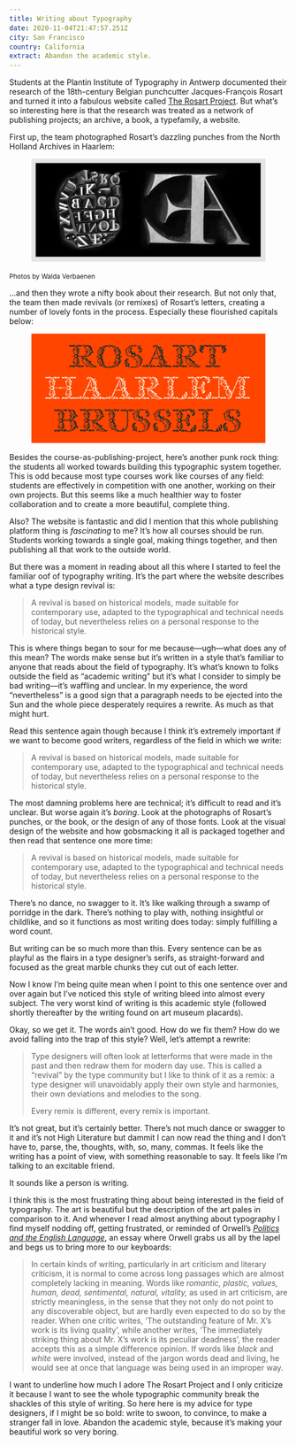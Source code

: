 ```yaml
---
title: Writing about Typography
date: 2020-11-04T21:47:57.251Z
city: San Francisco
country: California
extract: Abandon the academic style.
---
```

Students at the Plantin Institute of Typography in Antwerp documented their research of the 18th-century Belgian punchcutter Jacques-François Rosart and turned it into a fabulous website called [The Rosart Project](https://www.rosart.nl//). But what’s so interesting here is that the research was treated as a network of publishing projects; an archive, a book, a typefamily, a website. 

First up, the team photographed Rosart’s dazzling punches from the North Holland Archives in Haarlem:

<div class="m-wrapper--full">
  <figure class="m-wrapper--unpadded">
    <img src='/uploads/rosart-punches.png' alt='A photograph by Walda Verbaenen of Rosart’s punches'>
  </figure>
</div>

<small>Photos by Walda Verbaenen</small>

...and then they wrote a nifty book about their research. But not only that, the team then made revivals (or remixes) of Rosart’s letters, creating a number of lovely fonts in the process. Especially these flourished capitals below:

<div class="m-wrapper--full">
  <figure class="m-wrapper--unpadded">
    <img src='/uploads/decorative.jpg' alt='An example of the flourished capitals from The Rosart Project'>
  </figure>
</div>

Besides the course-as-publishing-project, here’s another punk rock thing: the students all worked towards building this typographic system together. This is odd because most type courses work like courses of any field: students are effectively in competition with one another, working on their own projects. But this seems like a much healthier way to foster collaboration and to create a more beautiful, complete thing.

Also? The website is fantastic and did I mention that this whole publishing platform thing is _fascinating_ to me? It’s how all courses should be run. Students working towards a single goal, making things together, and then publishing all that work to the outside world. 

But there was a moment in reading about all this where I started to feel the familiar oof of typography writing. It’s the part where the website describes what a type design revival is:

> A revival is based on historical models, made suitable for contemporary use, adapted to the typographical and technical needs of today, but nevertheless relies on a personal response to the historical style.

This is where things began to sour for me because—ugh—what does any of this mean? The words make sense but it’s written in a style that’s familiar to anyone that reads about the field of typography. It’s what’s known to folks outside the field as “academic writing” but it’s what I consider to simply be bad writing—it’s waffling and unclear. In my experience, the word “nevertheless” is a good sign that a paragraph needs to be ejected into the Sun and the whole piece desperately requires a rewrite. As much as that might hurt.

Read this sentence again though because I think it’s extremely important if we want to become good writers, regardless of the field in which we write: 
 
> A revival is based on historical models, made suitable for contemporary use, adapted to the typographical and technical needs of today, but nevertheless relies on a personal response to the historical style.

The most damning problems here are technical; it’s difficult to read and it’s unclear. But worse again it’s _boring_. Look at the photographs of Rosart’s punches, or the book, or the design of any of those fonts. Look at the visual design of the website and how gobsmacking it all is packaged together and then read that sentence one more time:

> A revival is based on historical models, made suitable for contemporary use, adapted to the typographical and technical needs of today, but nevertheless relies on a personal response to the historical style.

There’s no dance, no swagger to it. It’s like walking through a swamp of porridge in the dark. There’s nothing to play with, nothing insightful or childlike, and so it functions as most writing does today: simply fulfilling a word count.

But writing can be so much more than this. Every sentence can be as playful as the flairs in a type designer’s serifs, as straight-forward and focused as the great marble chunks they cut out of each letter.

Now I know I’m being quite mean when I point to this one sentence over and over again but I’ve noticed this style of writing bleed into almost every subject. The very worst kind of writing is this academic style (followed shortly thereafter by the writing found on art museum placards). 

Okay, so we get it. The words ain’t good. How do we fix them? How do we avoid falling into the trap of this style? Well, let’s attempt a rewrite: 

> Type designers will often look at letterforms that were made in the past and then redraw them for modern day use. This is called a “revival” by the type community but I like to think of it as a remix: a type designer will unavoidably apply their own style and harmonies, their own deviations and melodies to the song. 
> 
> Every remix is different, every remix is important. 

It’s not great, but it’s certainly better. There’s not much dance or swagger to it and it’s not High Literature but dammit I can now read the thing and I don’t have to, parse, the, thoughts, with, so, many, commas. It feels like the writing has a point of view, with something reasonable to say. It feels like I’m talking to an excitable friend.

It sounds like a person is writing.

I think this is the most frustrating thing about being interested in the field of typography. The art is beautiful but the description of the art pales in comparison to it. And whenever I read almost anything about typography I find myself nodding off, getting frustrated, or reminded of Orwell’s [_Politics and the English Language_](https://www.orwellfoundation.com/the-orwell-foundation/orwell/essays-and-other-works/politics-and-the-english-language/), an essay where Orwell grabs us all by the lapel and begs us to bring more to our keyboards:

> In certain kinds of writing, particularly in art criticism and literary criticism, it is normal to come across long passages which are almost completely lacking in meaning. Words like _romantic, plastic, values, human, dead, sentimental, natural, vitality,_ as used in art criticism, are strictly meaningless, in the sense that they not only do not point to any discoverable object, but are hardly even expected to do so by the reader. When one critic writes, ‘The outstanding feature of Mr. X’s work is its living quality’, while another writes, ‘The immediately striking thing about Mr. X’s work is its peculiar deadness’, the reader accepts this as a simple difference opinion. If words like _black_ and _white_ were involved, instead of the jargon words dead and living, he would see at once that language was being used in an improper way.

I want to underline how much I adore The Rosart Project and I only criticize it because I want to see the whole typographic community break the shackles of this style of writing. So here here is my advice for type designers, if I might be so bold: write to swoon, to convince, to make a stranger fall in love. Abandon the academic style, because it’s making your beautiful work so very boring.





